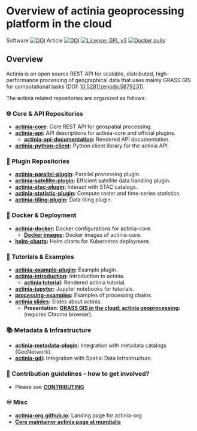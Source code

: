# Overview of actinia geoprocessing platform in the cloud

Software [![DOI](https://zenodo.org/badge/DOI/10.5281/zenodo.5879231.svg)](https://doi.org/10.5281/zenodo.5879231)
Article [![DOI](https://zenodo.org/badge/DOI/10.5281/zenodo.2631917.svg)](https://doi.org/10.5281/zenodo.2631917)
[![License: GPL v3](https://img.shields.io/badge/License-GPL%20v3-blue.svg)](https://www.gnu.org/licenses/gpl-3.0)
[![Docker pulls](https://img.shields.io/docker/pulls/mundialis/actinia-core.svg)](https://hub.docker.com/r/mundialis/actinia-core)

## Overview

Actinia is an open source REST API for scalable, distributed, high-performance
processing of geographical data that uses mainly GRASS GIS for computational
tasks (DOI: [10.5281/zenodo.5879231](https://doi.org/10.5281/zenodo.5879231)).

The actinia related repositories are organized as follows:

### 🌐 Core & API Repositories

- **[actinia-core](https://github.com/actinia-org/actinia-core):** Core REST API for geospatial processing.
- **[actinia-api](https://github.com/actinia-org/actinia-api):** API descriptions for actinia-core and official plugins.
  - **[actinia-api-documentation](https://redocly.github.io/redoc/?url=https://actinia.mundialis.de/latest/swagger.json&nocors):** Rendered API documentation.
- **[actinia-python-client](https://github.com/actinia-org/actinia-python-client):** Python client library for the actinia API.

### 🔌 Plugin Repositories

- **[actinia-parallel-plugin](https://github.com/actinia-org/actinia-parallel-plugin):** Parallel processing plugin.
- **[actinia-satellite-plugin](https://github.com/actinia-org/actinia-satellite-plugin):** Efficient satellite data handling plugin.
- **[actinia-stac-plugin](https://github.com/actinia-org/actinia-stac-plugin):** Interact with STAC catalogs.
- **[actinia-statistic-plugin](https://github.com/actinia-org/actinia-statistic-plugin):** Compute raster and time-series statistics.
- **[actinia-tiling-plugin](https://github.com/actinia-org/actinia-tiling-plugin):** Data tiling plugin.

### 🐳 Docker & Deployment

- **[actinia-docker](https://github.com/actinia-org/actinia-docker):** Docker configurations for actinia-core.
  - **[Docker images](https://hub.docker.com/r/mundialis/actinia-core):** Docker images of actinia-core.
- **[helm-charts](https://github.com/actinia-org/helm-charts):** Helm charts for Kubernetes deployment.

### 📝 Tutorials & Examples

- **[actinia-example-plugin](https://github.com/actinia-org/actinia-example-plugin):** Example plugin.
- **[actinia-introduction](https://github.com/actinia-org/actinia-introduction):** Introduction to actinia.
  - **[actinia tutorial](https://actinia-org.github.io/actinia-core/):** Rendered actinia tutorial.
- **[actinia-jupyter](https://github.com/actinia-org/actinia-jupyter):** Jupyter notebooks for tutorials.
- **[processing-examples](https://github.com/actinia-org/processing-examples):** Examples of processing chains.
- **[actinia slides](https://github.com/actinia-org/slides):** Slides about actinia.
  - **Presentation: [GRASS GIS in the cloud: actinia geoprocessing](https://htmlpreview.github.io/?https://github.com/actinia-org/slides/blob/main/intro/index.html):** (requires Chrome browser).

### 📚 Metadata & Infrastructure

- **[actinia-metadata-plugin](https://github.com/actinia-org/actinia-metadata-plugin):** Integration with metadata catalogs (GeoNetwork).
- **[actinia-gdi](https://github.com/actinia-org/actinia-gdi):** Integration with Spatial Data Infrastructure.

### 🌈 Contribution guidelines - how to get involved?

- Please see **[CONTRIBUTING](https://github.com/actinia-org/actinia-core/blob/main/CONTRIBUTING.md)**

### ♾️ Misc

- **[actinia-org.github.io](https://github.com/actinia-org/actinia-org.github.io):** Landing page for actinia-org
- **[Core maintainer actinia page at mundialis](https://actinia.mundialis.de/)**
